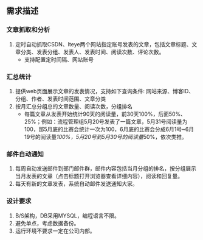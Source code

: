 ## 需求描述
### 文章抓取和分析
1. 定时自动抓取CSDN、Iteye两个网站指定账号发表的文章，包括文章标题、文章分类、发表分组、发表人、发表时间、阅读次数、评论次数。
    * 支持配置定时间隔、网站账号

### 汇总统计
1. 提供web页面展示文章的发表情况，支持如下查询条件:
网站来源、博客ID、分组、作者、发表时间范围、文章分类
2. 按月汇总分组总的文章数量、阅读次数，分组排名
    * 每篇文章从发表开始统计90天的阅读量，前30天100%，后面50%、25%；例如：流程管理组5月20号发表了一篇文章，5月31号阅读量为100，那5月底的比赛会统计一次为100，6月底的比赛会分成6月1号~6月19号的阅读量*100%，5月20号到5月30号的阅读量*50%，依次类推。

### 邮件自动通知
1. 每周自动发送邮件到部门邮件群，邮件内容包括当月分组的排名，按分组展示当月发表的文章（点击标题打开浏览器查看详细内容），阅读和回复量。
2. 每天有新的文章发表，系统自动邮件发送通知大家。

### 设计要求
1. B/S架构，DB采用MYSQL，编程语言不限。
2. 避免单点，考虑数据备份。
3. 运行环境不要求一定在公司内部。
